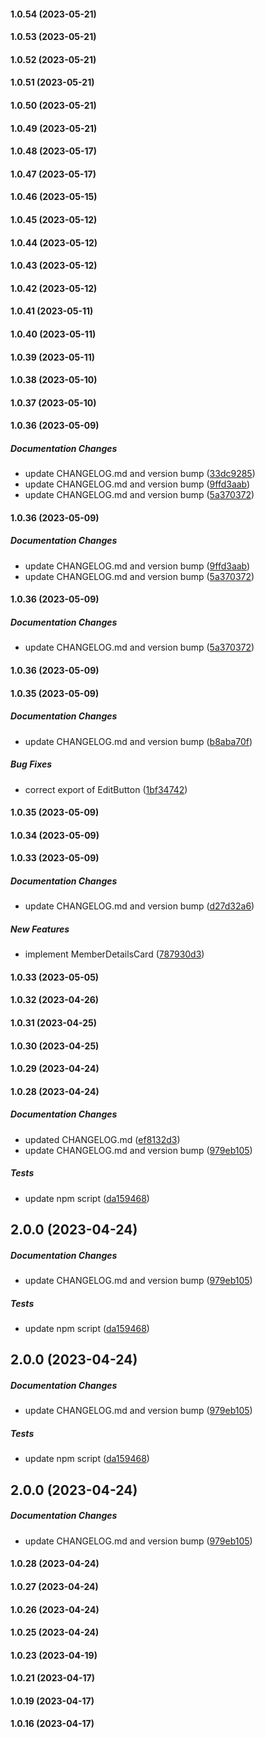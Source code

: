 #### 1.0.54 (2023-05-21)

#### 1.0.53 (2023-05-21)

#### 1.0.52 (2023-05-21)

#### 1.0.51 (2023-05-21)

#### 1.0.50 (2023-05-21)

#### 1.0.49 (2023-05-21)

#### 1.0.48 (2023-05-17)

#### 1.0.47 (2023-05-17)

#### 1.0.46 (2023-05-15)

#### 1.0.45 (2023-05-12)

#### 1.0.44 (2023-05-12)

#### 1.0.43 (2023-05-12)

#### 1.0.42 (2023-05-12)

#### 1.0.41 (2023-05-11)

#### 1.0.40 (2023-05-11)

#### 1.0.39 (2023-05-11)

#### 1.0.38 (2023-05-10)

#### 1.0.37 (2023-05-10)

#### 1.0.36 (2023-05-09)

##### Documentation Changes

*  update CHANGELOG.md and version bump ([33dc9285](https://github.com/jaedag/admin-portal-core/commit/33dc9285e15ba39c2280be3ea6d87d10bc361152))
*  update CHANGELOG.md and version bump ([9ffd3aab](https://github.com/jaedag/admin-portal-core/commit/9ffd3aabdd6cff13bbedcf85c4958dc58db8f5ce))
*  update CHANGELOG.md and version bump ([5a370372](https://github.com/jaedag/admin-portal-core/commit/5a37037249c20b543cddc0b8470958115eb892cb))

#### 1.0.36 (2023-05-09)

##### Documentation Changes

*  update CHANGELOG.md and version bump ([9ffd3aab](https://github.com/jaedag/admin-portal-core/commit/9ffd3aabdd6cff13bbedcf85c4958dc58db8f5ce))
*  update CHANGELOG.md and version bump ([5a370372](https://github.com/jaedag/admin-portal-core/commit/5a37037249c20b543cddc0b8470958115eb892cb))

#### 1.0.36 (2023-05-09)

##### Documentation Changes

*  update CHANGELOG.md and version bump ([5a370372](https://github.com/jaedag/admin-portal-core/commit/5a37037249c20b543cddc0b8470958115eb892cb))

#### 1.0.36 (2023-05-09)

#### 1.0.35 (2023-05-09)

##### Documentation Changes

*  update CHANGELOG.md and version bump ([b8aba70f](https://github.com/jaedag/admin-portal-core/commit/b8aba70fd6a532c60f05cc80c3fcf3f2c8899452))

##### Bug Fixes

*  correct export of EditButton ([1bf34742](https://github.com/jaedag/admin-portal-core/commit/1bf34742dd3c7afe82e4745433dd419bbda80930))

#### 1.0.35 (2023-05-09)

#### 1.0.34 (2023-05-09)

#### 1.0.33 (2023-05-09)

##### Documentation Changes

*  update CHANGELOG.md and version bump ([d27d32a6](https://github.com/jaedag/admin-portal-core/commit/d27d32a6135191497448cf391715131479295e58))

##### New Features

*  implement MemberDetailsCard ([787930d3](https://github.com/jaedag/admin-portal-core/commit/787930d3d006eaeb033f392a1b705be499584e3d))

#### 1.0.33 (2023-05-05)

#### 1.0.32 (2023-04-26)

#### 1.0.31 (2023-04-25)

#### 1.0.30 (2023-04-25)

#### 1.0.29 (2023-04-24)

#### 1.0.28 (2023-04-24)

##### Documentation Changes

*  updated CHANGELOG.md ([ef8132d3](https://github.com/jaedag/admin-portal-core/commit/ef8132d300163d6cfaad1c075e600ce5b1095f24))
*  update CHANGELOG.md and version bump ([979eb105](https://github.com/jaedag/admin-portal-core/commit/979eb1057b54baaa20055da14a9aaafcd9a28e32))

##### Tests

*  update npm script ([da159468](https://github.com/jaedag/admin-portal-core/commit/da1594687fb1e1a55c699937cfd9956fb1fb6b35))

## 2.0.0 (2023-04-24)

##### Documentation Changes

*  update CHANGELOG.md and version bump ([979eb105](https://github.com/jaedag/admin-portal-core/commit/979eb1057b54baaa20055da14a9aaafcd9a28e32))

##### Tests

*  update npm script ([da159468](https://github.com/jaedag/admin-portal-core/commit/da1594687fb1e1a55c699937cfd9956fb1fb6b35))

## 2.0.0 (2023-04-24)

##### Documentation Changes

*  update CHANGELOG.md and version bump ([979eb105](https://github.com/jaedag/admin-portal-core/commit/979eb1057b54baaa20055da14a9aaafcd9a28e32))

##### Tests

*  update npm script ([da159468](https://github.com/jaedag/admin-portal-core/commit/da1594687fb1e1a55c699937cfd9956fb1fb6b35))

## 2.0.0 (2023-04-24)

##### Documentation Changes

*  update CHANGELOG.md and version bump ([979eb105](https://github.com/jaedag/admin-portal-core/commit/979eb1057b54baaa20055da14a9aaafcd9a28e32))

#### 1.0.28 (2023-04-24)

#### 1.0.27 (2023-04-24)

#### 1.0.26 (2023-04-24)

#### 1.0.25 (2023-04-24)

#### 1.0.23 (2023-04-19)

#### 1.0.21 (2023-04-17)

#### 1.0.19 (2023-04-17)

#### 1.0.16 (2023-04-17)

